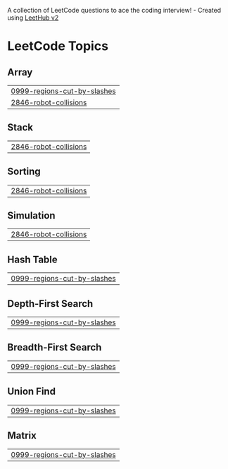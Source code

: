 A collection of LeetCode questions to ace the coding interview! - Created using [LeetHub v2](https://github.com/arunbhardwaj/LeetHub-2.0)
<!---LeetCode Topics Start-->
# LeetCode Topics
## Array
|  |
| ------- |
| [0999-regions-cut-by-slashes](https://github.com/rajpatel32422/Leetcode./tree/master/0999-regions-cut-by-slashes) |
| [2846-robot-collisions](https://github.com/rajpatel32422/Leetcode./tree/master/2846-robot-collisions) |
## Stack
|  |
| ------- |
| [2846-robot-collisions](https://github.com/rajpatel32422/Leetcode./tree/master/2846-robot-collisions) |
## Sorting
|  |
| ------- |
| [2846-robot-collisions](https://github.com/rajpatel32422/Leetcode./tree/master/2846-robot-collisions) |
## Simulation
|  |
| ------- |
| [2846-robot-collisions](https://github.com/rajpatel32422/Leetcode./tree/master/2846-robot-collisions) |
## Hash Table
|  |
| ------- |
| [0999-regions-cut-by-slashes](https://github.com/rajpatel32422/Leetcode./tree/master/0999-regions-cut-by-slashes) |
## Depth-First Search
|  |
| ------- |
| [0999-regions-cut-by-slashes](https://github.com/rajpatel32422/Leetcode./tree/master/0999-regions-cut-by-slashes) |
## Breadth-First Search
|  |
| ------- |
| [0999-regions-cut-by-slashes](https://github.com/rajpatel32422/Leetcode./tree/master/0999-regions-cut-by-slashes) |
## Union Find
|  |
| ------- |
| [0999-regions-cut-by-slashes](https://github.com/rajpatel32422/Leetcode./tree/master/0999-regions-cut-by-slashes) |
## Matrix
|  |
| ------- |
| [0999-regions-cut-by-slashes](https://github.com/rajpatel32422/Leetcode./tree/master/0999-regions-cut-by-slashes) |
<!---LeetCode Topics End-->